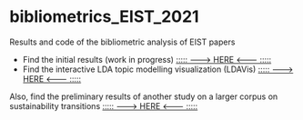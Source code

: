 # bibliometrics_EIST_2021

Results and code of the bibliometric analysis of EIST papers 

* Find the initial results (work in progress) [::::: ---> HERE <--- :::::](https://daniel-hain.github.io/bibliometrics_EIST_2021/R/91_descriptives_mapping.nb.html)
* Find the interactive LDA topic modelling visualization (LDAVis) [::::: ---> HERE <--- :::::](https://daniel-hain.github.io/bibliometrics_EIST_2021/output/topic_modelling/LDAviz_eist_v2/index.html#topic=2&lambda=0.5)



Also, find the preliminary results of another study on a larger corpus on sustainability transitions [::::: ---> HERE <--- :::::](https://github.com/daniel-hain/transitions_bibliometrics_2019)





